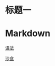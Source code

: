 <!-- TITLE: Home -->
<!-- SUBTITLE: Wiki 首页 -->

# 标题一

# Markdown

[语法](https://github.github.com/gfm/)

[沙盒](sandbox)